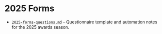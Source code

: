 # 2025 Forms

- [`2025-forms-questions.md`](2025-forms-questions.md) – Questionnaire template and automation notes for the 2025 awards season.
